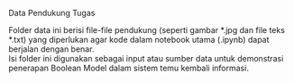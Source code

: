 Data Pendukung Tugas  

Folder data ini berisi file-file pendukung (seperti gambar *.jpg dan file teks *.txt) yang diperlukan agar kode dalam notebook utama (.ipynb) dapat berjalan dengan benar.  
Isi folder ini digunakan sebagai input atau sumber data untuk demonstrasi penerapan Boolean Model dalam sistem temu kembali informasi.
